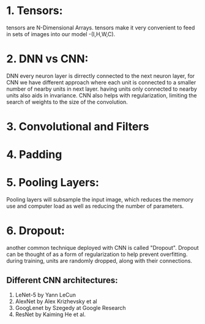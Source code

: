# 1. Tensors:
tensors are N-Dimensional Arrays. tensors make it very convenient to feed in sets of images into our model -(I,H,W,C).

# 2. DNN vs CNN: 
DNN every neuron layer is dirrectly connected to the next neuron layer, for CNN we have different approach where each unit is connected to a smaller number of nearby units in next layer. having units only connected to nearby units also aids in invariance. CNN also helps with regularization, limiting the search of weights to the size of the convolution.

# 3. Convolutional and Filters

# 4. Padding

# 5. Pooling Layers: 
Pooling layers will subsample the input image, which reduces the memory use and computer load as well as reducing the number of parameters.

# 6. Dropout: 
another common technique deployed with CNN is called "Dropout".  Dropout can be thought of as a form of regularization to help prevent overfitting. during training, units are randomly dropped, along with their connections.


## Different CNN architectures:

1. LeNet-5 by Yann LeCun
2. AlexNet by Alex Krizhevsky et al
3. GoogLenet by Szegedy at Google Research
4. ResNet by Kaiming He et al.
